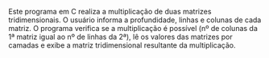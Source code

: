 Este programa em C realiza a multiplicação de duas matrizes tridimensionais. O usuário informa a profundidade, linhas e colunas de cada matriz. O programa verifica se a multiplicação é possível (nº de colunas da 1ª matriz igual ao nº de linhas da 2ª), lê os valores das matrizes por camadas e exibe a matriz tridimensional resultante da multiplicação.
